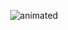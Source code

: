 <p align="center">
  <img src="https://github.com/Michae1Nechaev/gifs/blob/main/kick8.gif" alt="animated" />
</p>
